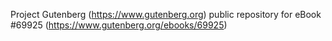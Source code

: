 Project Gutenberg (https://www.gutenberg.org) public repository for
eBook #69925 (https://www.gutenberg.org/ebooks/69925)

